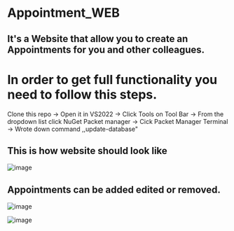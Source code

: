 # Appointment_WEB
## It's a Website that allow you to create an Appointments for you and other colleagues.

# In order to get full functionality you need to follow this steps.
Clone this repo -> Open it in VS2022 -> Click Tools on Tool Bar -> From the dropdown list click NuGet Packet manager -> Cick Packet Manager Terminal -> Wrote down command ,,update-database"

## This is how website should look like

![image](https://github.com/Szudrowicz-Mateusz/Appointment_WEB/assets/103212278/8a55f7be-7529-4e51-96aa-190a4723feb3)



## Appointments can be added edited or removed.

![image](https://github.com/Szudrowicz-Mateusz/Appointment_WEB/assets/103212278/f334cdab-ec55-4f9d-85bf-25586decbffb)

![image](https://github.com/Szudrowicz-Mateusz/Appointment_WEB/assets/103212278/2f205060-62c8-4c71-b913-060b9c86b872)


